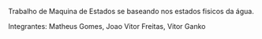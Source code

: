 Trabalho de Maquina de Estados se baseando nos estados fisicos da água.

Integrantes: Matheus Gomes, Joao Vitor Freitas, Vitor Ganko
